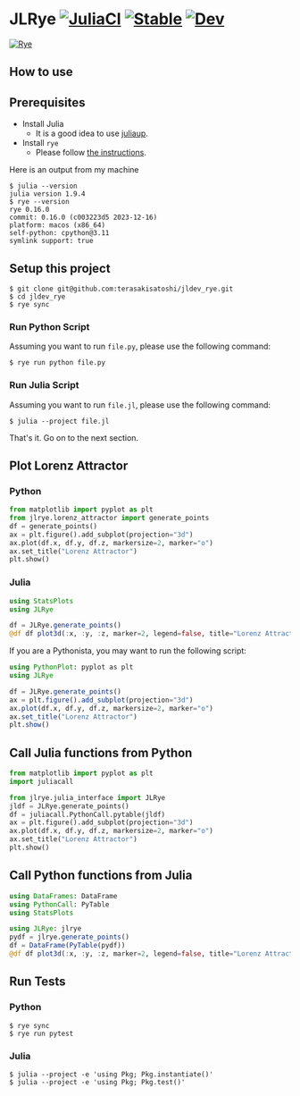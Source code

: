 # JLRye [![JuliaCI](https://github.com/terasakisatoshi/jldev_rye/actions/workflows/JuliaCI.yml/badge.svg)](https://github.com/terasakisatoshi/jldev_rye/actions/workflows/JuliaCI.yml) [![Stable](https://img.shields.io/badge/docs-stable-blue.svg)](https://terasakisatoshi.github.io/JLRye.jl/stable/) [![Dev](https://img.shields.io/badge/docs-dev-blue.svg)](https://terasakisatoshi.github.io/JLRye.jl/dev/)
[![Rye](https://img.shields.io/endpoint?url=https://raw.githubusercontent.com/mitsuhiko/rye/main/artwork/badge.json)](https://rye-up.com)

## How to use

## Prerequisites

- Install Julia
  - It is a good idea to use [juliaup](https://github.com/JuliaLang/juliaup).
- Install `rye`
  - Please follow [the instructions](https://rye-up.com/guide/installation/).

Here is an output from my machine

```console
$ julia --version
julia version 1.9.4
$ rye --version
rye 0.16.0
commit: 0.16.0 (c003223d5 2023-12-16)
platform: macos (x86_64)
self-python: cpython@3.11
symlink support: true
```

## Setup this project

```console
$ git clone git@github.com:terasakisatoshi/jldev_rye.git
$ cd jldev_rye
$ rye sync
```

### Run Python Script

Assuming you want to run `file.py`, please use the following command:

```console
$ rye run python file.py
```

### Run Julia Script

Assuming you want to run `file.jl`, please use the following command:

```console
$ julia --project file.jl
```

That's it. Go on to the next section.

## Plot Lorenz Attractor

### Python

```python
from matplotlib import pyplot as plt
from jlrye.lorenz_attractor import generate_points
df = generate_points()
ax = plt.figure().add_subplot(projection="3d")
ax.plot(df.x, df.y, df.z, markersize=2, marker="o")
ax.set_title("Lorenz Attractor")
plt.show()
```

### Julia

```julia
using StatsPlots
using JLRye

df = JLRye.generate_points()
@df df plot3d(:x, :y, :z, marker=2, legend=false, title="Lorenz Attractor")
```

If you are a Pythonista, you may want to run the following script:

```julia
using PythonPlot: pyplot as plt
using JLRye

df = JLRye.generate_points()
ax = plt.figure().add_subplot(projection="3d")
ax.plot(df.x, df.y, df.z, markersize=2, marker="o")
ax.set_title("Lorenz Attractor")
plt.show()
```

## Call Julia functions from Python

```python
from matplotlib import pyplot as plt
import juliacall

from jlrye.julia_interface import JLRye
jldf = JLRye.generate_points()
df = juliacall.PythonCall.pytable(jldf)
ax = plt.figure().add_subplot(projection="3d")
ax.plot(df.x, df.y, df.z, markersize=2, marker="o")
ax.set_title("Lorenz Attractor")
plt.show()
```

## Call Python functions from Julia

```julia
using DataFrames: DataFrame
using PythonCall: PyTable
using StatsPlots

using JLRye: jlrye
pydf = jlrye.generate_points()
df = DataFrame(PyTable(pydf))
@df df plot3d(:x, :y, :z, marker=2, legend=false, title="Lorenz Attractor")
```

## Run Tests

### Python

```console
$ rye sync
$ rye run pytest
```

### Julia

```console
$ julia --project -e 'using Pkg; Pkg.instantiate()'
$ julia --project -e 'using Pkg; Pkg.test()'
```
